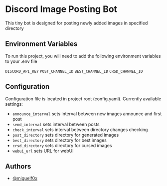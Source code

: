 
# Discord Image Posting Bot

This tiny bot is designed for posting newly added images in specified directory


## Environment Variables

To run this project, you will need to add the following environment variables to your .env file

`DISCORD_API_KEY`
`POST_CHANNEL_ID`
`BEST_CHANNEL_ID`
`CRSD_CHANNEL_ID`


## Configuration

Configuration file is located in project root (config.yaml). Currently available settings:
* `announce_interval` sets interval between new images announce and first post
* `send_interval` sets interval between posts
* `check_interval` sets interval between directory changes checking
* `post_directory` sets directory for generated images
* `best_directory` sets directory for best images
* `crsd_directory` sets directory for cursed images
* `webui_url` sets URL for webUI


## Authors

- [@miguelf0x](https://www.github.com/miguelf0x)

